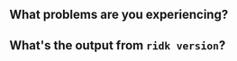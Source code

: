 What problems are you experiencing?
-----------------------------------

What's the output from `ridk version`?
--------------------------------------
